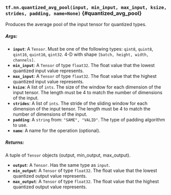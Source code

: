 ### `tf.nn.quantized_avg_pool(input, min_input, max_input, ksize, strides, padding, name=None)` {#quantized_avg_pool}

Produces the average pool of the input tensor for quantized types.

##### Args:


*  <b>`input`</b>: A `Tensor`. Must be one of the following types: `qint8`, `quint8`, `qint16`, `quint16`, `qint32`.
    4-D with shape `[batch, height, width, channels]`.
*  <b>`min_input`</b>: A `Tensor` of type `float32`.
    The float value that the lowest quantized input value represents.
*  <b>`max_input`</b>: A `Tensor` of type `float32`.
    The float value that the highest quantized input value represents.
*  <b>`ksize`</b>: A list of `ints`.
    The size of the window for each dimension of the input tensor.
    The length must be 4 to match the number of dimensions of the input.
*  <b>`strides`</b>: A list of `ints`.
    The stride of the sliding window for each dimension of the input
    tensor.  The length must be 4 to match the number of dimensions of the input.
*  <b>`padding`</b>: A `string` from: `"SAME", "VALID"`.
    The type of padding algorithm to use.
*  <b>`name`</b>: A name for the operation (optional).

##### Returns:

  A tuple of `Tensor` objects (output, min_output, max_output).

*  <b>`output`</b>: A `Tensor`. Has the same type as `input`.
*  <b>`min_output`</b>: A `Tensor` of type `float32`. The float value that the lowest quantized output value represents.
*  <b>`max_output`</b>: A `Tensor` of type `float32`. The float value that the highest quantized output value represents.

